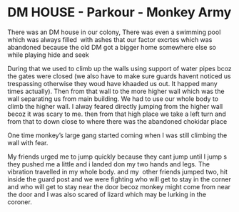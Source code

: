 # DM HOUSE - Parkour - Monkey Army

There was an DM house in our colony, There was even a swimming pool which was always filled  with ashes that our factor excrtes which was abandoned because the old DM got a bigger home somewhere else so while playing hide and seek 

During that we used to climb up the walls using support of water pipes bcoz the gates were closed (we also have to make sure guards havent noticed us trespassing otherwise they woud have khaaded us out. It happed many times actually). Then from that wall to the more higher wall which was the wall separating us from main building. We had to use our whole body to climb the higher wall. I alway feared directly jumping from the higher wall becoz it was scary to me. then from that high place we take a left turn and from that to down close to where there was the abandoned chokidar place 

One time monkey’s large gang started coming when I was still climbing the wall with fear.

My friends urged me to jump quickly because they cant jump until I jump s they pushed me a little and i landed don my two hands and legs. The vibration travelled in my whole body. and my  other friends jumped two, hit inside the guard post and we were fighting who will get to stay in the corner and who will get to stay near the door becoz monkey might come from near the door and I was also scared of lizard which may be lurking in the coroner.